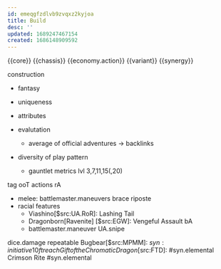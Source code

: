 ```yaml
---
id: emeqgfzdlvb9zvqxz2kyjoa
title: Build
desc: ''
updated: 1689247467154
created: 1686148909592
---
```


{{core}}
{{chassis}}
{{economy.action}}
{{variant}}
{{synergy}}

construction
- fantasy
- uniqueness
- attributes

- evalutation
  - average of official adventures
  -> backlinks
- diversity of play pattern
  - gauntlet
metrics
lvl 3,7,11,15(,20)

tag
ooT actions
  rA
- melee: battlemaster.maneuvers
  brace
  riposte
- racial features
  - Viashino[$src:UA.RoR]: Lashing Tail
  - Dragonborn[Ravenite] [$src:EGW]: Vengeful Assault
  bA
  - battlemaster.maneuver
    UA.snipe

dice.damage
  repeatable
      Bugbear[$src:MPMM]: $syn:initiative
        10ft reach
      Gift of the Chromatic Dragon[$src:FTD]: #syn.elemental
      Crimson Rite #syn.elemental
